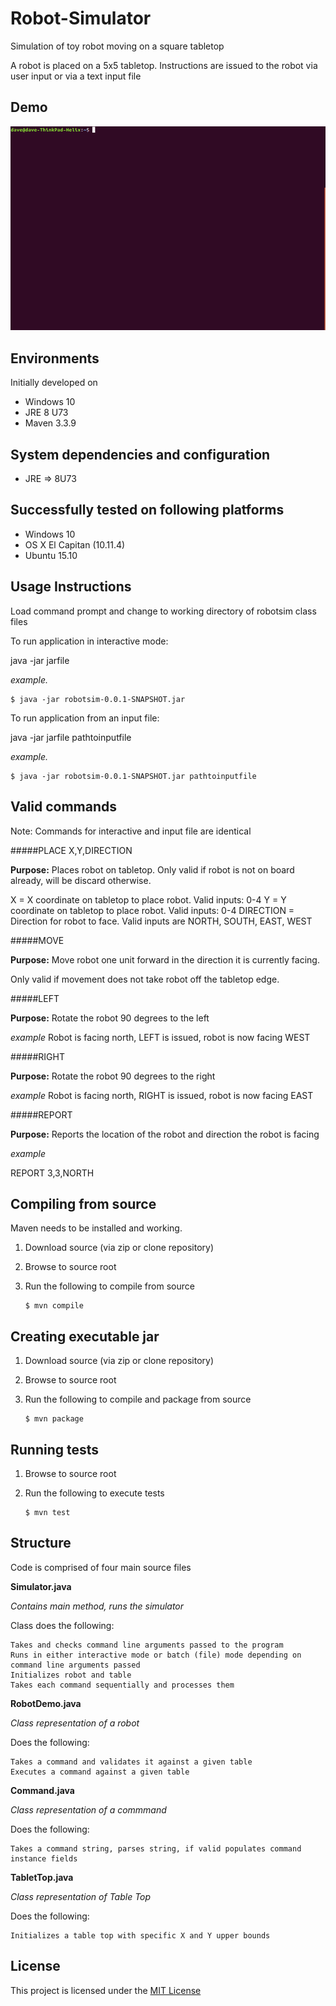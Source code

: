 # Robot-Simulator

Simulation of toy robot moving on a square tabletop

A robot is placed on a 5x5 tabletop. Instructions are issued to the robot via user input or via a text input file

## Demo

![DEMO](https://raw.githubusercontent.com/densikat/Robot-Simulator/develop/image/output.gif)

## Environments

Initially developed on

* Windows 10
* JRE 8 U73
* Maven 3.3.9

## System dependencies and configuration

* JRE => 8U73

## Successfully tested on following platforms

* Windows 10
* OS X El Capitan (10.11.4)
* Ubuntu 15.10

## Usage Instructions

Load command prompt and change to working directory of robotsim class files

To run application in interactive mode:

java -jar jarfile

_example._ 

	$ java -jar robotsim-0.0.1-SNAPSHOT.jar

To run application from an input file:

java -jar jarfile pathtoinputfile

_example._ 

	$ java -jar robotsim-0.0.1-SNAPSHOT.jar pathtoinputfile
	
## Valid commands

Note: Commands for interactive and input file are identical

#####PLACE X,Y,DIRECTION

**Purpose:** Places robot on tabletop. Only valid if robot is not on board already, will be discard otherwise.

X = X coordinate on tabletop to place robot. Valid inputs: 0-4
Y = Y coordinate on tabletop to place robot. Valid inputs: 0-4
DIRECTION = Direction for robot to face. Valid inputs are NORTH, SOUTH, EAST, WEST

#####MOVE

**Purpose:** Move robot one unit forward in the direction it is currently facing.

Only valid if movement does not take robot off the tabletop edge.

#####LEFT

**Purpose:** Rotate the robot 90 degrees to the left

_example_ Robot is facing north, LEFT is issued, robot is now facing WEST

#####RIGHT

**Purpose:** Rotate the robot 90 degrees to the right

_example_ Robot is facing north, RIGHT is issued, robot is now facing EAST

#####REPORT

**Purpose:** Reports the location of the robot and direction the robot is facing

_example_

REPORT
3,3,NORTH

## Compiling from source

Maven needs to be installed and working.

1. Download source (via zip or clone repository)
2. Browse to source root
3. Run the following to compile from source

    ```console
	$ mvn compile
	```

## Creating executable jar

1. Download source (via zip or clone repository)
2. Browse to source root
3. Run the following to compile and package from source

    ```console
	$ mvn package
	```

## Running tests

1. Browse to source root
2. Run the following to execute tests

    ```console
	$ mvn test
	```

## Structure

Code is comprised of four main source files

**Simulator.java**

_Contains main method, runs the simulator_

Class does the following:

    Takes and checks command line arguments passed to the program
    Runs in either interactive mode or batch (file) mode depending on command line arguments passed
    Initializes robot and table
    Takes each command sequentially and processes them
    
**RobotDemo.java**

_Class representation of a robot_

Does the following:
    
    Takes a command and validates it against a given table
    Executes a command against a given table
    
**Command.java**

_Class representation of a commmand_

Does the following:

    Takes a command string, parses string, if valid populates command instance fields

**TabletTop.java**

_Class representation of Table Top_

Does the following:

    Initializes a table top with specific X and Y upper bounds

## License

This project is licensed under the [MIT License](http://www.opensource.org/licenses/MIT)
